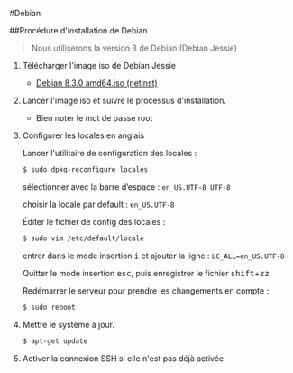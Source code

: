 #Debian

##Procédure d'installation de Debian

>Nous utiliserons la version 8 de Debian (Debian Jessie)

1. Télécharger l'image iso de Debian Jessie

    * [Debian 8.3.0 amd64.iso (netinst)](http://cdimage.debian.org/debian-cd/8.3.0/amd64/iso-cd/debian-8.3.0-amd64-netinst.iso)
2. Lancer l'image iso et suivre le processus d'installation.
    
    * Bien noter le mot de passe root
    
3. Configurer les locales en anglais

    Lancer l'utilitaire de configuration des locales :
    ```bash
    $ sudo dpkg-reconfigure locales
    ```
    
	sélectionner avec la barre d’espace : `en_US.UTF-8 UTF-8`
	
	choisir la locale par default : `en_US.UTF-8`
	
	Éditer le fichier de config des locales :
    ```bash
    $ sudo vim /etc/default/locale
    ```
    entrer dans le mode insertion <kbd>i</kbd> et ajouter la ligne : `LC_ALL=en_US.UTF-8`
    
    Quitter le mode insertion <kbd>esc</kbd>, puis enregistrer le fichier <kbd>shift</kbd>+<kbd>z</kbd><kbd>z</kbd>
    
    Redémarrer le serveur pour prendre les changements en compte :
    ```bash
    $ sudo reboot
    ```

4. Mettre le système à jour.

    ```bash
    $ apt-get update
    ```
5. Activer la connexion SSH si elle n'est pas déjà activée









